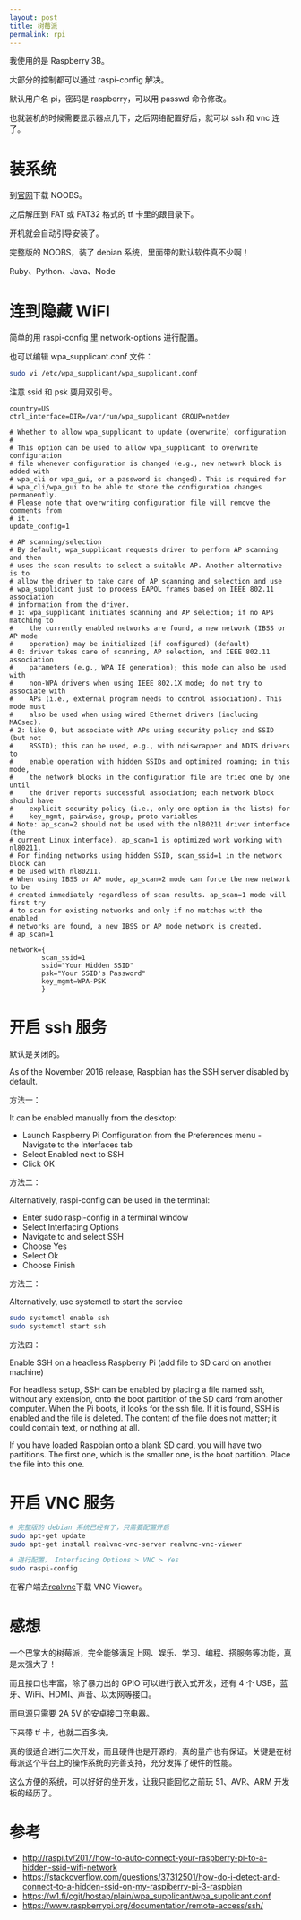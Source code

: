 ```yaml
---
layout: post
title: 树莓派
permalink: rpi
---
```

我使用的是 Raspberry 3B。

大部分的控制都可以通过 raspi-config 解决。

默认用户名 pi，密码是 raspberry，可以用 passwd 命令修改。

也就装机的时候需要显示器点几下，之后网络配置好后，就可以 ssh 和 vnc 连了。

# 装系统
到[官网](https://www.raspberrypi.org/downloads/)下载 NOOBS。

之后解压到 FAT 或 FAT32 格式的 tf 卡里的跟目录下。

开机就会自动引导安装了。

完整版的 NOOBS，装了 debian 系统，里面带的默认软件真不少啊！

Ruby、Python、Java、Node

# 连到隐藏 WiFI

简单的用 raspi-config 里 network-options 进行配置。

也可以编辑 wpa_supplicant.conf 文件：

```bash
sudo vi /etc/wpa_supplicant/wpa_supplicant.conf
```

注意 ssid 和 psk 要用双引号。

```
country=US
ctrl_interface=DIR=/var/run/wpa_supplicant GROUP=netdev

# Whether to allow wpa_supplicant to update (overwrite) configuration
#
# This option can be used to allow wpa_supplicant to overwrite configuration
# file whenever configuration is changed (e.g., new network block is added with
# wpa_cli or wpa_gui, or a password is changed). This is required for
# wpa_cli/wpa_gui to be able to store the configuration changes permanently.
# Please note that overwriting configuration file will remove the comments from
# it.
update_config=1

# AP scanning/selection
# By default, wpa_supplicant requests driver to perform AP scanning and then
# uses the scan results to select a suitable AP. Another alternative is to
# allow the driver to take care of AP scanning and selection and use
# wpa_supplicant just to process EAPOL frames based on IEEE 802.11 association
# information from the driver.
# 1: wpa_supplicant initiates scanning and AP selection; if no APs matching to
#    the currently enabled networks are found, a new network (IBSS or AP mode
#    operation) may be initialized (if configured) (default)
# 0: driver takes care of scanning, AP selection, and IEEE 802.11 association
#    parameters (e.g., WPA IE generation); this mode can also be used with
#    non-WPA drivers when using IEEE 802.1X mode; do not try to associate with
#    APs (i.e., external program needs to control association). This mode must
#    also be used when using wired Ethernet drivers (including MACsec).
# 2: like 0, but associate with APs using security policy and SSID (but not
#    BSSID); this can be used, e.g., with ndiswrapper and NDIS drivers to
#    enable operation with hidden SSIDs and optimized roaming; in this mode,
#    the network blocks in the configuration file are tried one by one until
#    the driver reports successful association; each network block should have
#    explicit security policy (i.e., only one option in the lists) for
#    key_mgmt, pairwise, group, proto variables
# Note: ap_scan=2 should not be used with the nl80211 driver interface (the
# current Linux interface). ap_scan=1 is optimized work working with nl80211.
# For finding networks using hidden SSID, scan_ssid=1 in the network block can
# be used with nl80211.
# When using IBSS or AP mode, ap_scan=2 mode can force the new network to be
# created immediately regardless of scan results. ap_scan=1 mode will first try
# to scan for existing networks and only if no matches with the enabled
# networks are found, a new IBSS or AP mode network is created.
# ap_scan=1

network={
        scan_ssid=1
        ssid="Your Hidden SSID"
        psk="Your SSID's Password"
        key_mgmt=WPA-PSK
        }
```

# 开启 ssh 服务
默认是关闭的。

As of the November 2016 release, Raspbian has the SSH server disabled by default.

方法一：

It can be enabled manually from the desktop:

- Launch Raspberry Pi Configuration from the Preferences menu
-Navigate to the Interfaces tab
- Select Enabled next to SSH
- Click OK

方法二：

Alternatively, raspi-config can be used in the terminal:

- Enter sudo raspi-config in a terminal window
- Select Interfacing Options
- Navigate to and select SSH
- Choose Yes
- Select Ok
- Choose Finish

方法三：

Alternatively, use systemctl to start the service

```bash
sudo systemctl enable ssh
sudo systemctl start ssh
```

方法四：

Enable SSH on a headless Raspberry Pi (add file to SD card on another machine)

For headless setup, SSH can be enabled by placing a file named ssh, without any extension, onto the boot partition of the SD card from another computer. When the Pi boots, it looks for the ssh file. If it is found, SSH is enabled and the file is deleted. The content of the file does not matter; it could contain text, or nothing at all.

If you have loaded Raspbian onto a blank SD card, you will have two partitions. The first one, which is the smaller one, is the boot partition. Place the file into this one.

# 开启 VNC 服务

```bash
# 完整版的 debian 系统已经有了，只需要配置开启
sudo apt-get update
sudo apt-get install realvnc-vnc-server realvnc-vnc-viewer

# 进行配置， Interfacing Options > VNC > Yes
sudo raspi-config
```

在客户端去[realvnc](https://www.realvnc.com/download/viewer/)下载 VNC Viewer。

# 感想
一个巴掌大的树莓派，完全能够满足上网、娱乐、学习、编程、搭服务等功能，真是太强大了！

而且接口也丰富，除了暴力出的 GPIO 可以进行嵌入式开发，还有 4 个 USB，蓝牙、WiFi、HDMI、声音、以太网等接口。

而电源只需要 2A 5V 的安卓接口充电器。

下来带 tf 卡，也就二百多块。

真的很适合进行二次开发，而且硬件也是开源的，真的量产也有保证。关键是在树莓派这个平台上的操作系统的完善支持，充分发挥了硬件的性能。

这么方便的系统，可以好好的坐开发，让我只能回忆之前玩 51、AVR、ARM 开发板的经历了。

# 参考
- http://raspi.tv/2017/how-to-auto-connect-your-raspberry-pi-to-a-hidden-ssid-wifi-network
- https://stackoverflow.com/questions/37312501/how-do-i-detect-and-connect-to-a-hidden-ssid-on-my-raspiberry-pi-3-raspbian
- https://w1.fi/cgit/hostap/plain/wpa_supplicant/wpa_supplicant.conf
- https://www.raspberrypi.org/documentation/remote-access/ssh/
